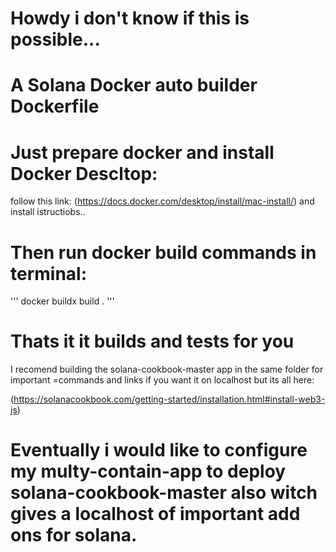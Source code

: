 # Howdy i don't know if this is possible...
# A Solana Docker auto builder Dockerfile

# Just prepare docker and install Docker Descltop:
follow this link:
(https://docs.docker.com/desktop/install/mac-install/)
and install istructiobs..

# Then run docker build commands in terminal:

'''
docker buildx build .
'''

# Thats it it builds and tests for you

I recomend building the solana-cookbook-master app in the same folder for important =commands and links
if you want it on localhost but its all here:

(https://solanacookbook.com/getting-started/installation.html#install-web3-js)


# Eventually i would like to configure my multy-contain-app to deploy solana-cookbook-master also witch gives a localhost of important add ons for solana.
